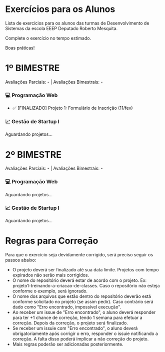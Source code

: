 # Exercícios para os Alunos
Lista de exercícios para os alunos das turmas de Desenvolvimento de Sistemas da escola EEEP Deputado Roberto Mesquita.

Complete o exercício no tempo estimado.

Boas práticas!

# 1º BIMESTRE
Avaliações Parciais: - | Avaliações Bimestrais: -
### 💻 Programação Web 
- ✅ [FINALIZADO] Projeto 1: Formulário de Inscrição (11/fev)

### 📈 Gestão de Startup I
Aguardando projetos...

# 2º BIMESTRE
Avaliações Parciais: - | Avaliações Bimestrais: -
### 💻 Programação Web 
Aguardando projetos...

### 📈 Gestão de Startup I
Aguardando projetos...

# Regras para Correção

Para que o exercício seja devidamente corrigido, será preciso seguir os passos abaixo:
- O projeto deverá ser finalizado até sua data limite. Projetos com tempo expirados não serão mais corrigidos.
- O nome do repositório deverá estar de acordo com o projeto. Ex: projeto1-treinando-a-criacao-de-classes. Caso o repositório não esteja conforme o exemplo, será ignorado.
- O nome dos arquivos que estão dentro do repositório deverão está conforme solicitado no projeto (se assim pedir). Caso contrário será dado como "Erro encontrado, impossível execução".
- Ao receber um issue de "Erro encontrado", o aluno deverá responder para ter +1 chance de correção, tendo 1 semana para efetuar a correção. Depois da correção, o projeto será finalizado.
- Se receber um issuie com "Erro encontrado", o aluno deverá obrigatoriamente após corrigir o erro, responder o issuie notificando a correção. A falta disso poderá implicar a não correção do projeto.
- Mais regras poderão ser adicionadas posteriormente.
